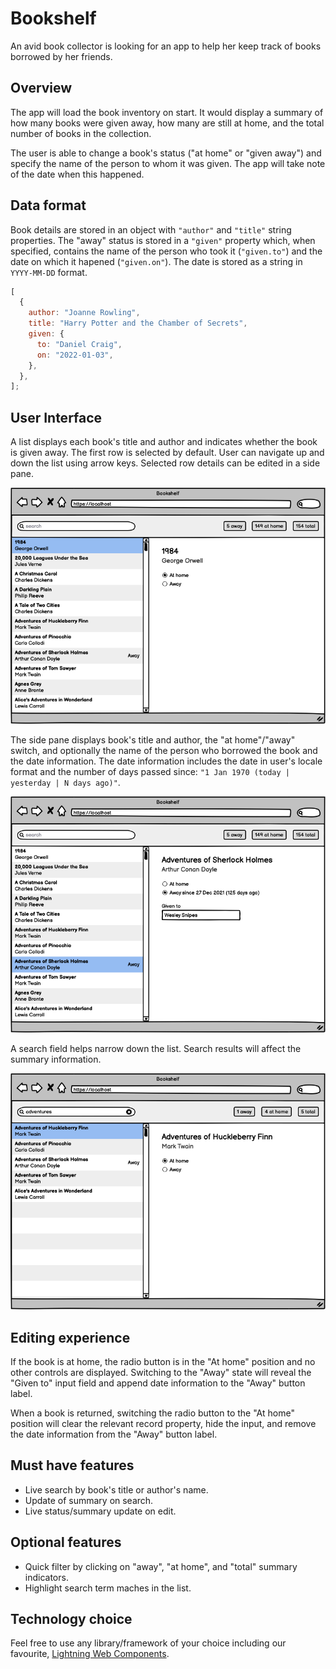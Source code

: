 # Bookshelf

An avid book collector is looking for an app to help her keep track of books borrowed by her friends.

## Overview

The app will load the book inventory on start. It would display a summary of how many books were given away, how many are still at home, and the total number of books in the collection.

The user is able to change a book's status ("at home" or "given away") and specify the name of the person to whom it was given. The app will take note of the date when this happened.

## Data format

Book details are stored in an object with `"author"` and `"title"` string properties. The "away" status is stored in a `"given"` property which, when specified, contains the name of the person who took it (`"given.to"`) and the date on which it hapened (`"given.on"`). The date is stored as a string in `YYYY-MM-DD` format.

```js
[
  {
    author: "Joanne Rowling",
    title: "Harry Potter and the Chamber of Secrets",
    given: {
      to: "Daniel Craig",
      on: "2022-01-03",
    },
  },
];
```

## User Interface

A list displays each book's title and author and indicates whether the book is given away. The first row is selected by default. User can navigate up and down the list using arrow keys. Selected row details can be edited in a side pane.

![](at-home.png)

The side pane displays book's title and author, the "at home"/"away" switch, and optionally the name of the person who borrowed the book and the date information. The date information includes the date in user's locale format and the number of days passed since: `"1 Jan 1970 (today | yesterday | N days ago)"`.

![](away.png)

A search field helps narrow down the list. Search results will affect the summary information.

![](search.png)

## Editing experience

If the book is at home, the radio button is in the "At home" position and no other controls are displayed. Switching to the "Away" state will reveal the "Given to" input field and append date information to the "Away" button label.

When a book is returned, switching the radio button to the "At home" position will clear the relevant record property, hide the input, and remove the date information from the "Away" button label.

## Must have features

- Live search by book's title or author's name.
- Update of summary on search.
- Live status/summary update on edit.

## Optional features

- Quick filter by clicking on "away", "at home", and "total" summary indicators.
- Highlight search term maches in the list.

## Technology choice

Feel free to use any library/framework of your choice including our favourite, [Lightning Web Components](https://lwc.dev/).
